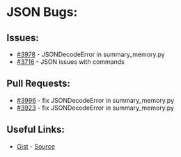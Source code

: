 [gist]:https://gist.github.com/anonhostpi/97d4bb3e9535c92b8173fae704b76264#file-_topics-0017-bugs-json-md
[source]:https://github.com/anonhostpi/AUTOGPT.TRACKERS/blob/main/TOPICS/0017.BUGS/JSON.md
# JSON Bugs:
## Issues:
- [#3978][3978] - JSONDecodeError in summary_memory.py
- [#3716][3716] - JSON issues with commands

## Pull Requests:
- [#3996][3996] - fix JSONDecodeError in summary_memory.py
- [#3923][3923] - fix JSONDecodeError in summary_memory.py

## Useful Links:
- [Gist][gist] - [Source][source]

[3716]:https://github.com/Significant-Gravitas/Auto-GPT/issues/3716
[3923]:https://github.com/Significant-Gravitas/Auto-GPT/pull/3923
[3978]:https://github.com/Significant-Gravitas/Auto-GPT/issues/3978
[3996]:https://github.com/Significant-Gravitas/Auto-GPT/pull/3996